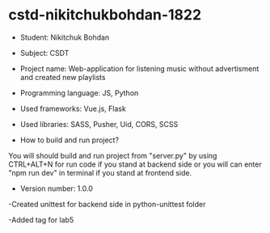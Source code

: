 # cstd-nikitchukbohdan-1822

- Student: Nikitchuk Bohdan
- Subject: CSDT

- Project name: Web-application for listening music without advertisment and created new playlists
- Programming language: JS, Python

- Used frameworks: Vue.js, Flask
- Used libraries: SASS, Pusher, Uid, CORS, SCSS



- How to build and run project?

You will should build and run project from "server.py" by using CTRL+ALT+N for run code if you stand at backend side or you will can enter "npm run dev" in terminal if you stand at frontend side.

- Version number: 1.0.0


-Created unittest for backend side in python-unittest folder

-Added tag for lab5
